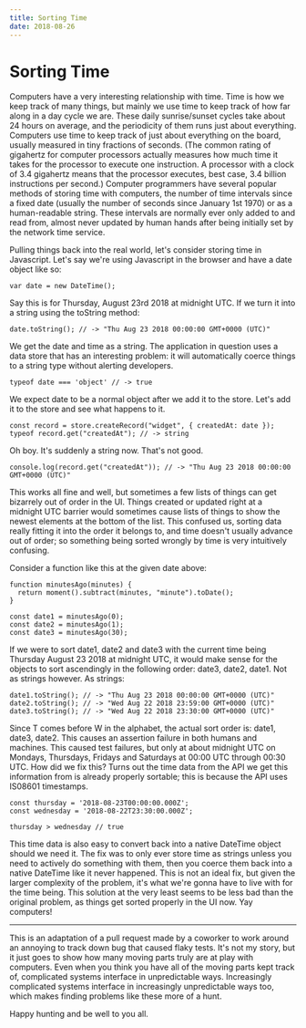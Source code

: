 ```yaml
---
title: Sorting Time
date: 2018-08-26
---
```


# Sorting Time

Computers have a very interesting relationship with time. Time is how we keep track of many things, but mainly we use time to keep track of how far along in a day cycle we are. These daily sunrise/sunset cycles take about 24 hours on average, and the periodicity of them runs just about everything. Computers use time to keep track of just about everything on the board, usually measured in tiny fractions of seconds. (The common rating of gigahertz for computer processors actually measures how much time it takes for the processor to execute one instruction. A processor with a clock of 3.4 gigahertz means that the processor executes, best case, 3.4 billion instructions per second.)  Computer programmers have several popular methods of storing time with computers, the number of time intervals since a fixed date (usually the number of seconds since January 1st 1970) or as a human-readable string. These intervals are normally ever only added to and read from, almost never updated by human hands after being initially set by the network time service.

Pulling things back into the real world, let's consider storing time in Javascript. Let's say we're using Javascript in the browser and have a date object like so:

```
var date = new DateTime();
```

Say this is for Thursday, August 23rd 2018 at midnight UTC. If we turn it into a string using the toString method:

```
date.toString(); // -> "Thu Aug 23 2018 00:00:00 GMT+0000 (UTC)"
```

We get the date and time as a string.  The application in question uses a data store that has an interesting problem: it will automatically coerce things to a string type without alerting developers.

```
typeof date === 'object' // -> true
```

We expect date to be a normal object after we add it to the store. Let's add it to the store and see what happens to it.

```
const record = store.createRecord("widget", { createdAt: date });
typeof record.get("createdAt"); // -> string
```

Oh boy. It's suddenly a string now. That's not good. 

```
console.log(record.get("createdAt")); // -> "Thu Aug 23 2018 00:00:00 GMT+0000 (UTC)"
```

This works all fine and well, but sometimes a few lists of things can get bizarrely out of order in the UI. Things created or updated right at a midnight UTC barrier would sometimes cause lists of things to show the newest elements at the bottom of the list. This confused us, sorting data really fitting it into the order it belongs to, and time doesn't usually advance out of order; so something being sorted wrongly by time is very intuitively confusing.

Consider a function like this at the given date above:

```
function minutesAgo(minutes) {
  return moment().subtract(minutes, "minute").toDate();
}

const date1 = minutesAgo(0);
const date2 = minutesAgo(1);
const date3 = minutesAgo(30);
```

If we were to sort date1, date2 and date3 with the current time being Thursday August 23 2018 at midnight UTC, it would make sense for the objects to sort ascendingly in the following order: date3, date2, date1. Not as strings however. As strings:

```
date1.toString(); // -> "Thu Aug 23 2018 00:00:00 GMT+0000 (UTC)"
date2.toString(); // -> "Wed Aug 22 2018 23:59:00 GMT+0000 (UTC)"
date3.toString(); // -> "Wed Aug 22 2018 23:30:00 GMT+0000 (UTC)"
```

Since T comes before W in the alphabet, the actual sort order is: date1, date3, date2. This causes an assertion failure in both humans and machines. This caused test failures, but only at about midnight UTC on Mondays, Thursdays, Fridays and Saturdays at 00:00 UTC through 00:30 UTC. How did we fix this? Turns out the time data from the API we get this information from is already properly sortable; this is because the API uses IS08601 timestamps.

```
const thursday = '2018-08-23T00:00:00.000Z';
const wednesday = '2018-08-22T23:30:00.000Z';

thursday > wednesday // true
```

This time data is also easy to convert back into a native DateTime object should we need it. The fix was to only ever store time as strings unless you need to actively do something with them, then you coerce them back into a native DateTime like it never happened. This is not an ideal fix, but given the larger complexity of the problem, it's what we're gonna have to live with for the time being. This solution at the very least seems to be less bad than the original problem, as things get sorted properly in the UI now. Yay computers! 

---

This is an adaptation of a pull request made by a coworker to work around an annoying to track down bug that caused flaky tests. It's not my story, but it just goes to show how many moving parts truly are at play with computers. Even when you think you have all of the moving parts kept track of, complicated systems interface in unpredictable ways. Increasingly complicated systems interface in increasingly unpredictable ways too, which makes finding problems like these more of a hunt.

Happy hunting and be well to you all.
